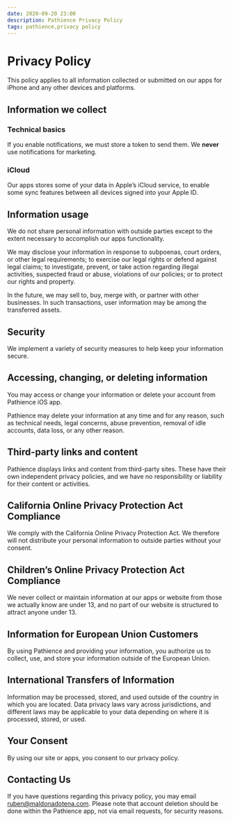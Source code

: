 ```yaml
---
date: 2020-09-20 23:00
description: Pathience Privacy Policy
tags: pathience,privacy policy
---
```


# Privacy Policy

This policy applies to all information collected or submitted on our apps for iPhone and any other devices and platforms.

## Information we collect

### **Technical basics**

If you enable notifications, we must store a token to send them. We **never** use notifications for marketing.

### **iCloud**

Our apps stores some of your data in Apple’s iCloud service, to enable some sync features between all devices signed into your Apple ID.

## Information usage

We do not share personal information with outside parties except to the extent necessary to accomplish our apps functionality. 

We may disclose your information in response to subpoenas, court orders, or other legal requirements; to exercise our legal rights or defend against legal claims; to investigate, prevent, or take action regarding illegal activities, suspected fraud or abuse, violations of our policies; or to protect our rights and property.

In the future, we may sell to, buy, merge with, or partner with other businesses. In such transactions, user information may be among the transferred assets.

## Security

We implement a variety of security measures to help keep your information secure.

## Accessing, changing, or deleting information

You may access or change your information or delete your account from Pathience iOS app.

Pathience may delete your information at any time and for any reason, such as technical needs, legal concerns, abuse prevention, removal of idle accounts, data loss, or any other reason.

## Third-party links and content

Pathience displays links and content from third-party sites. These have their own independent privacy policies, and we have no responsibility or liability for their content or activities.

## California Online Privacy Protection Act Compliance

We comply with the California Online Privacy Protection Act. We therefore will not distribute your personal information to outside parties without your consent.

## Children’s Online Privacy Protection Act Compliance

We never collect or maintain information at our apps or website from those we actually know are under 13, and no part of our website is structured to attract anyone under 13.

## Information for European Union Customers

By using Pathience and providing your information, you authorize us to collect, use, and store your information outside of the European Union.

## International Transfers of Information

Information may be processed, stored, and used outside of the country in which you are located. Data privacy laws vary across jurisdictions, and different laws may be applicable to your data depending on where it is processed, stored, or used.

## Your Consent

By using our site or apps, you consent to our privacy policy.

## Contacting Us

If you have questions regarding this privacy policy, you may email [ruben@maldonadotena.com](mailto:ruben@maldonadotena.com). Please note that account deletion should be done within the Pathience app, not via email requests, for security reasons.

